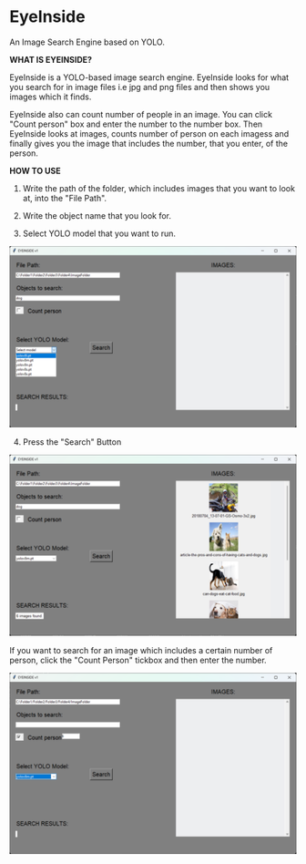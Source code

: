 # EyeInside
An Image Search Engine based on YOLO.

**WHAT IS EYEINSIDE?**

EyeInside is a YOLO-based image search engine. EyeInside looks for what you search for in image files i.e jpg and png files and then shows you images which it finds.

EyeInside also can count number of people in an image. You can click "Count person" box and enter the number to the number box. Then EyeInside looks at images, counts number of person on each imagess and finally gives you the image that includes the number, that you enter, of the person.

**HOW TO USE**
1. Write the path of the folder, which includes images that you want to look at, into the "File Path".

2. Write the object name that you look for.

3. Select YOLO model that you want to run.

![Alt text](readme_images/image2.png)

4. Press the "Search" Button

![Alt text](readme_images/image3.png)

If you want to search for an image which includes a certain number of person, click the "Count Person" tickbox and then enter the number.

![Alt text](readme_images/image4.png)
